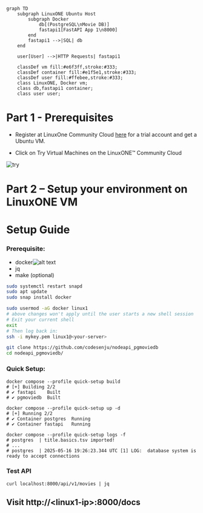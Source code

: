 
```mermaid

graph TD
    subgraph LinuxONE Ubuntu Host
        subgraph Docker
            db[(PostgreSQL\nMovie DB)]
            fastapi1[FastAPI App 1\n8000]
        end
        fastapi1 -->|SQL| db
    end
    
    user[User] -->|HTTP Requests| fastapi1

    classDef vm fill:#e6f3ff,stroke:#333;
    classDef container fill:#e1f5e1,stroke:#333;
    classDef user fill:#ffebee,stroke:#333;
    class LinuxONE, Docker vm;
    class db,fastapi1 container;
    class user user;

```
# Part 1 - Prerequisites
* Register at LinuxOne Community Cloud <a href="https://developer.ibm.com/linuxone/" target="_blank">here</a> for a trial account and get a Ubuntu VM.

* Click on Try Virtual Machines on the LinuxONE™ Community Cloud

![try](images/try.PNG)

# Part 2 – Setup your environment on LinuxONE VM
# Setup Guide

### Prerequisite:
- docker![alt text](https://file%2B.vscode-resource.vscode-cdn.net/Users/jazziro/codesenju/movie_lite/images/overview.png)
- jq
- make (optional)
```bash
sudo systemctl restart snapd
sudo apt update
sudo snap install docker

sudo usermod -aG docker linux1
# above changes won't apply until the user starts a new shell session
# Exit your current shell
exit
# Then log back in:
ssh -i mykey.pem linux1@<your-server>

git clone https://github.com/codesenju/nodeapi_pgmoviedb
cd nodeapi_pgmoviedb/
```
### Quick Setup:
```shell
docker compose --profile quick-setup build
# [+] Building 2/2
# ✔ fastapi    Built
# ✔ pgmoviedb  Built

docker compose --profile quick-setup up -d
# [+] Running 2/2
# ✔ Container postgres  Running 
# ✔ Container fastapi   Running

docker compose --profile quick-setup logs -f
# postgres  | title.basics.tsv imported!
# ...
# postgres  | 2025-05-16 19:26:23.344 UTC [1] LOG:  database system is ready to accept connections
```
### Test API

```shell
curl localhost:8000/api/v1/movies | jq 
```
## Visit http://\<linux1-ip\>:8000/docs